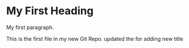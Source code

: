 <!DOCTYPE html>
<html>
<head>
<title>statement</title>
</head>
<body>

<h1>My First Heading</h1>
<p>My first paragraph.</p>
<p>This is the first file in my new Git Repo. updated the for adding new title</p>

</body>
</html>


